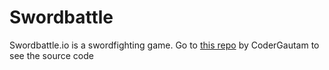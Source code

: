 # Swordbattle

Swordbattle.io is a swordfighting game. Go to [this repo](https://github.com/codergautam/swordbattle.io) by CoderGautam to see the source code
